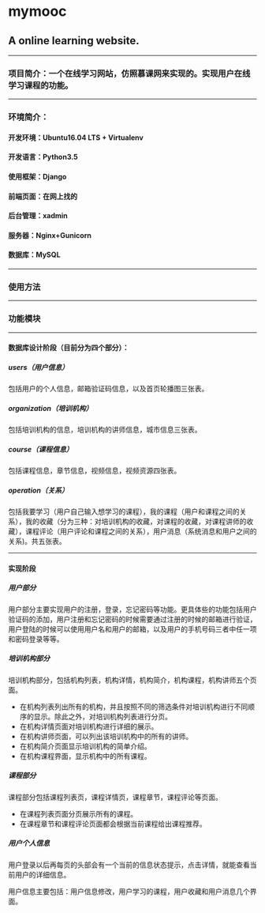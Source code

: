 # mymooc
## A online learning website.
---

### 项目简介：一个在线学习网站，仿照慕课网来实现的。实现用户在线学习课程的功能。
---

### 环境简介：
#### 开发环境：Ubuntu16.04 LTS + Virtualenv
#### 开发语言：Python3.5
#### 使用框架：Django
#### 前端页面：在网上找的
#### 后台管理：xadmin
#### 服务器：Nginx+Gunicorn
#### 数据库：MySQL

---
### 使用方法



---
### 功能模块
---

#### 数据库设计阶段（目前分为四个部分）：

##### users（用户信息）
包括用户的个人信息，邮箱验证码信息，以及首页轮播图三张表。
##### organization（培训机构）
包括培训机构的信息，培训机构的讲师信息，城市信息三张表。
##### course（课程信息）
包括课程信息，章节信息，视频信息，视频资源四张表。
##### operation（关系）
包括我要学习（用户自己输入想学习的课程），我的课程（用户和课程之间的关系），我的收藏（分为三种：对培训机构的收藏，对课程的收藏，对课程讲师的收藏），课程评论（用户评论和课程之间的关系），用户消息（系统消息和用户之间的关系)。共五张表。

---

#### 实现阶段
##### 用户部分
用户部分主要实现用户的注册，登录，忘记密码等功能。更具体些的功能包括用户验证码的添加，用户注册和忘记密码的时候需要通过注册的时候的邮箱进行验证，用户登陆的时候可以使用用户名和用户的邮箱，以及用户的手机号码三者中任一项和密码登录等等。

##### 培训机构部分
培训机构部分，包括机构列表，机构详情，机构简介，机构课程，机构讲师五个页面。
- 在机构列表列出所有的机构，并且按照不同的筛选条件对培训机构进行不同顺序的显示。除此之外，对培训机构列表进行分页。
- 在机构详情页面对培训机构进行详细的展示。
- 在机构讲师页面，可以列出该培训机构中的所有的讲师。
- 在机构简介页面显示培训机构的简单介绍。
- 在机构课程界面，显示机构中的所有课程。

##### 课程部分
课程部分包括课程列表页，课程详情页，课程章节，课程评论等页面。
- 在课程列表页面分页展示所有的课程。
- 在课程章节和课程评论页面都会根据当前课程给出课程推荐。

##### 用户个人信息
用户登录以后再每页的头部会有一个当前的信息状态提示，点击详情，就能查看当前用户的详细信息。

用户信息主要包括：用户信息修改，用户学习的课程，用户收藏和用户消息几个界面。







